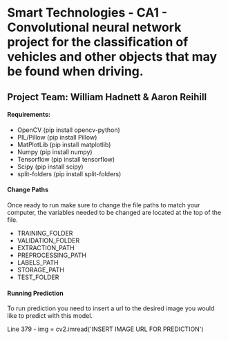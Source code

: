 # Smart Technologies - CA1 - Convolutional neural network project for the classification of vehicles and other objects that may be found when driving. # 

## Project Team: William Hadnett & Aaron Reihill ##

#### Requirements: ####

* OpenCV (pip install opencv-python)
* PIL/Pillow (pip install Pillow)
* MatPlotLib (pip install matplotlib)
* Numpy (pip install numpy)
* Tensorflow (pip install tensorflow)
* Scipy (pip install scipy)  
* split-folders (pip install split-folders)

#### Change Paths ####
Once ready to run make sure to change the file paths to match your computer,
the variables needed to be changed are located at the top of the file.
* TRAINING_FOLDER 
* VALIDATION_FOLDER
* EXTRACTION_PATH
* PREPROCESSING_PATH
* LABELS_PATH
* STORAGE_PATH 
* TEST_FOLDER 

#### Running Prediction ####
To run prediction you need to insert a  url to the desired image you would like to predict with
this model. 

Line 379 - img = cv2.imread('INSERT IMAGE URL FOR PREDICTION')
